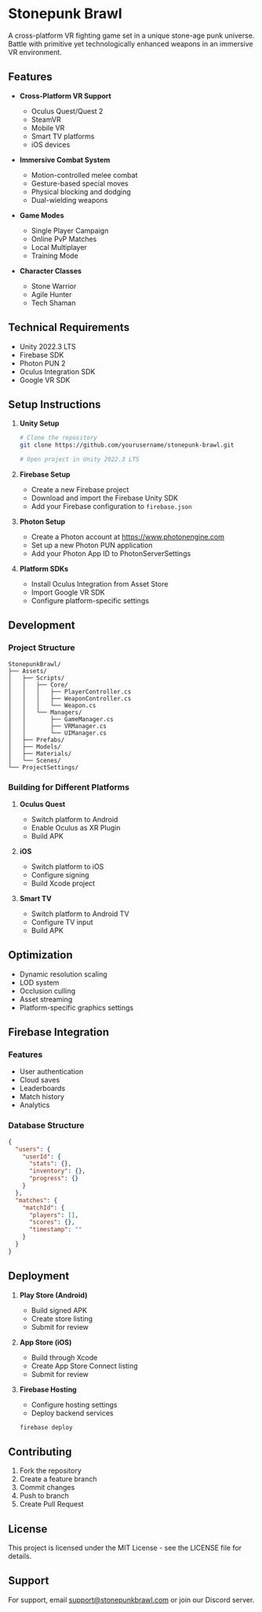 # Stonepunk Brawl

A cross-platform VR fighting game set in a unique stone-age punk universe. Battle with primitive yet technologically enhanced weapons in an immersive VR environment.

## Features

- **Cross-Platform VR Support**
  - Oculus Quest/Quest 2
  - SteamVR
  - Mobile VR
  - Smart TV platforms
  - iOS devices

- **Immersive Combat System**
  - Motion-controlled melee combat
  - Gesture-based special moves
  - Physical blocking and dodging
  - Dual-wielding weapons

- **Game Modes**
  - Single Player Campaign
  - Online PvP Matches
  - Local Multiplayer
  - Training Mode

- **Character Classes**
  - Stone Warrior
  - Agile Hunter
  - Tech Shaman

## Technical Requirements

- Unity 2022.3 LTS
- Firebase SDK
- Photon PUN 2
- Oculus Integration SDK
- Google VR SDK

## Setup Instructions

1. **Unity Setup**
   ```bash
   # Clone the repository
   git clone https://github.com/yourusername/stonepunk-brawl.git
   
   # Open project in Unity 2022.3 LTS
   ```

2. **Firebase Setup**
   - Create a new Firebase project
   - Download and import the Firebase Unity SDK
   - Add your Firebase configuration to `firebase.json`

3. **Photon Setup**
   - Create a Photon account at https://www.photonengine.com
   - Set up a new Photon PUN application
   - Add your Photon App ID to PhotonServerSettings

4. **Platform SDKs**
   - Install Oculus Integration from Asset Store
   - Import Google VR SDK
   - Configure platform-specific settings

## Development

### Project Structure
```
StonepunkBrawl/
├── Assets/
│   ├── Scripts/
│   │   ├── Core/
│   │   │   ├── PlayerController.cs
│   │   │   ├── WeaponController.cs
│   │   │   └── Weapon.cs
│   │   └── Managers/
│   │       ├── GameManager.cs
│   │       ├── VRManager.cs
│   │       └── UIManager.cs
│   ├── Prefabs/
│   ├── Models/
│   ├── Materials/
│   └── Scenes/
└── ProjectSettings/
```

### Building for Different Platforms

1. **Oculus Quest**
   - Switch platform to Android
   - Enable Oculus as XR Plugin
   - Build APK

2. **iOS**
   - Switch platform to iOS
   - Configure signing
   - Build Xcode project

3. **Smart TV**
   - Switch platform to Android TV
   - Configure TV input
   - Build APK

## Optimization

- Dynamic resolution scaling
- LOD system
- Occlusion culling
- Asset streaming
- Platform-specific graphics settings

## Firebase Integration

### Features
- User authentication
- Cloud saves
- Leaderboards
- Match history
- Analytics

### Database Structure
```json
{
  "users": {
    "userId": {
      "stats": {},
      "inventory": {},
      "progress": {}
    }
  },
  "matches": {
    "matchId": {
      "players": [],
      "scores": {},
      "timestamp": ""
    }
  }
}
```

## Deployment

1. **Play Store (Android)**
   - Build signed APK
   - Create store listing
   - Submit for review

2. **App Store (iOS)**
   - Build through Xcode
   - Create App Store Connect listing
   - Submit for review

3. **Firebase Hosting**
   - Configure hosting settings
   - Deploy backend services
   ```bash
   firebase deploy
   ```

## Contributing

1. Fork the repository
2. Create a feature branch
3. Commit changes
4. Push to branch
5. Create Pull Request

## License

This project is licensed under the MIT License - see the LICENSE file for details.

## Support

For support, email support@stonepunkbrawl.com or join our Discord server.
